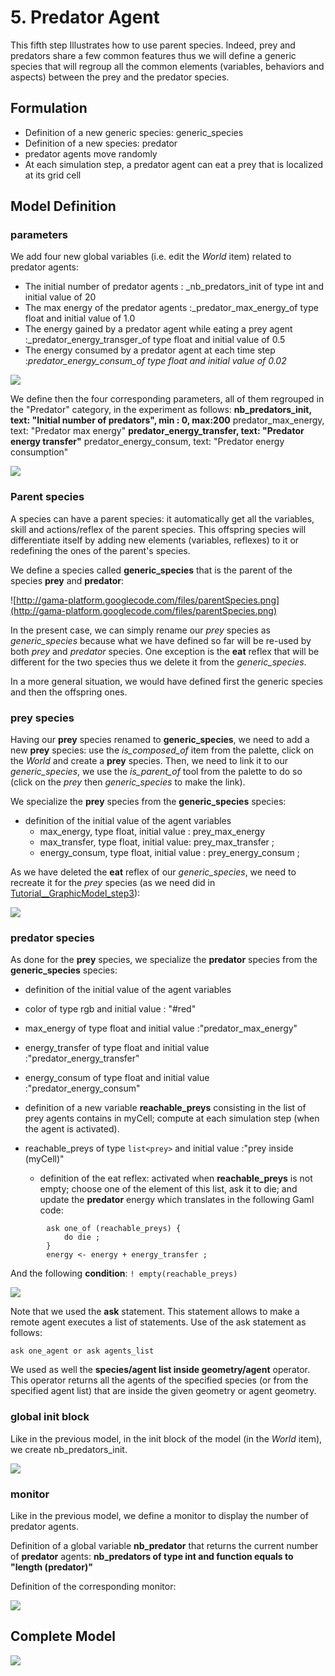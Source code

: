 # 5. Predator Agent

This fifth step Illustrates how to use parent species. Indeed, prey and predators share a few common features thus we will define a generic species that will regroup all the common elements (variables, behaviors and aspects) between the prey and the predator species.







## Formulation
  * Definition of a new generic species: generic\_species
  * Definition of a new species: predator
  * predator agents move randomly
  * At each simulation step, a predator agent can eat a prey that is localized at its grid cell




## Model Definition

### parameters

We add four new global variables (i.e. edit the _World_  item) related to predator agents:
  * The initial number of predator agents : _nb\_predators\_init of type int and initial value of 20
  * The max energy of the predator agents :_predator\_max\_energy_of type float and initial value of 1.0
  * The energy gained by a predator agent while eating a prey agent  :_predator\_energy\_transger_of type float and initial value of 0.5
  * The energy consumed by a predator agent at each time step  :_predator\_energy\_consum_of type float and initial value of 0.02_


<img src='images/Tutorials/Graphic_modelling1/24_Predator_variables.png' />



We define then the four corresponding parameters, all of them regrouped in the "Predator" category, in the experiment as follows:
**nb\_predators\_init, text: "Initial number of predators", min : 0, max:200** predator\_max\_energy, text: "Predator max energy"
**predator\_energy\_transfer, text: "Predator energy transfer"** predator\_energy\_consum, text: "Predator energy consumption"


<img src='images/Tutorials/Graphic_modelling1/25_Predator_parameters.png' />



### Parent species

A species can have a parent species: it automatically get all the variables, skill and actions/reflex of the parent species. This offspring species will differentiate itself by adding new elements (variables, reflexes) to it or redefining the ones of the parent's species.

We define a species called **generic\_species** that is the parent of the species **prey** and **predator**:

![http://gama-platform.googlecode.com/files/parentSpecies.png](http://gama-platform.googlecode.com/files/parentSpecies.png)

In the present case, we can simply rename our _prey_ species as _generic\_species_ because what we have defined so far will be re-used by both _prey_ and _predator_ species. One exception is the **eat** reflex that will be different for the two species thus we delete it from the _generic\_species_.

In a more general situation, we would have defined first the generic species and then the offspring ones.


### prey species
Having our **prey** species renamed to **generic\_species**, we need to add a new **prey** species: use the _is\_composed\_of_ item from the palette, click on the _World_ and create a **prey** species. Then, we need to link it to our _generic\_species_, we use the _is\_parent\_of_ tool from the palette to do so (click on the _prey_ then _generic\_species_ to make the link).

We specialize the **prey** species from the **generic\_species** species:
  * definition of the initial value of the agent variables
    * max\_energy, type float, initial value : prey\_max\_energy
    * max\_transfer, type float, initial value: prey\_max\_transfer ;
    * energy\_consum, type float, initial value : prey\_energy\_consum ;

As we have deleted the **eat** reflex of our _generic\_species_, we need to recreate it for the _prey_ species (as we need did in [Tutorial\_\_GraphicModel\_step3](step3)):

<img src='images/Tutorials/Graphic_modelling1/18_Prey_eat.png' />




### predator species
As done for the **prey** species, we specialize the **predator** species from the **generic\_species** species:
  * definition of the initial value of the agent variables
  * color of type rgb and initial value : "#red"
  * max\_energy of type float and initial value  :"predator\_max\_energy"
  * energy\_transfer of type float and initial value  :"predator\_energy\_transfer"
  * energy\_consum  of type float and initial value  :"predator\_energy\_consum"

  * definition of a new variable **reachable\_preys** consisting in the list of prey agents contains in myCell; compute at each simulation step (when the agent is activated).
  * reachable\_preys  of type `list<prey>` and initial value  :"prey inside (myCell)"
    * definition of the eat reflex: activated when **reachable\_preys** is not empty; choose one of the element of this list, ask it to die; and update the **predator** energy which translates in the following Gaml code:

```
		ask one_of (reachable_preys) {
			do die ;
		}
		energy <- energy + energy_transfer ;

```

And the following **condition**: ` ! empty(reachable_preys) `


<img src='images/Tutorials/Graphic_modelling1/26_Predator_eat.png' />



Note that we used the **ask** statement. This statement allows to make a remote agent executes a list of statements.
Use of the ask statement as follows:
```
ask one_agent or ask agents_list
```

We used as well the **species/agent list inside geometry/agent** operator. This operator returns all the agents of the specified species (or from the specified agent list) that are inside the given geometry or agent geometry.


### global init block
Like in the previous model, in the init block of the model (in the _World_ item), we create nb\_predators\_init.


<img src='images/Tutorials/Graphic_modelling1/27_Init_prey_predator.png' />



### monitor
Like in the previous model, we define a monitor to display the number of predator agents.

Definition of a global variable **nb\_predator** that returns the current number of **predator** agents:
**nb\_predators of type int and function equals to "length (predator)"**


Definition of the corresponding monitor:

<img src='images/Tutorials/Graphic_modelling1/28_Monitor_predators.png' />







## Complete Model

<img src='images/Tutorials/Graphic_modelling1/29_Step5_complete_model.png' />